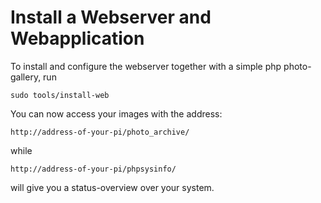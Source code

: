 Install a Webserver and Webapplication
======================================

To install and configure the webserver together with a simple php
photo-gallery, run

    sudo tools/install-web

You can now access your images with the address:

    http://address-of-your-pi/photo_archive/

while

    http://address-of-your-pi/phpsysinfo/

will give you a status-overview over your system.
